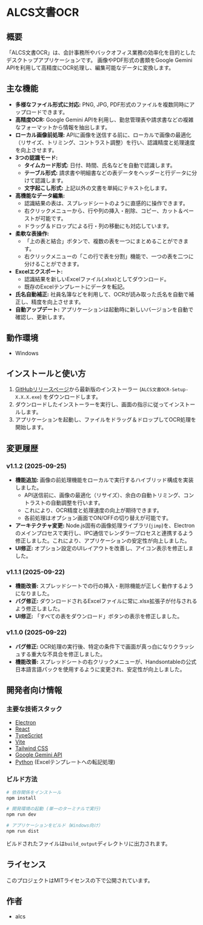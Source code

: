 # ALCS文書OCR

## 概要

「ALCS文書OCR」は、会計事務所やバックオフィス業務の効率化を目的としたデスクトップアプリケーションです。
画像やPDF形式の書類をGoogle Gemini APIを利用して高精度にOCR処理し、編集可能なデータに変換します。

## 主な機能

- **多様なファイル形式に対応:** PNG, JPG, PDF形式のファイルを複数同時にアップロードできます。
- **高精度OCR:** Google Gemini APIを利用し、勤怠管理表や請求書などの複雑なフォーマットから情報を抽出します。
- **ローカル画像前処理:** APIに画像を送信する前に、ローカルで画像の最適化（リサイズ、トリミング、コントラスト調整）を行い、認識精度と処理速度を向上させます。
- **3つの認識モード:**
    - **タイムカード形式:** 日付、時間、氏名などを自動で認識します。
    - **テーブル形式:** 請求書や明細書などの表データをヘッダーと行データに分けて認識します。
    - **文字起こし形式:** 上記以外の文書を単純にテキスト化します。
- **高機能なデータ編集:**
    - 認識結果の表は、スプレッドシートのように直感的に操作できます。
    - 右クリックメニューから、行や列の挿入・削除、コピー、カット＆ペーストが可能です。
    - ドラッグ＆ドロップによる行・列の移動にも対応しています。
- **柔軟な表操作:**
    - 「上の表と結合」ボタンで、複数の表を一つにまとめることができます。
    - 右クリックメニューの「この行で表を分割」機能で、一つの表を二つに分けることができます。
- **Excelエクスポート:**
    - 認識結果を新しいExcelファイル(.xlsx)としてダウンロード。
    - 既存のExcelテンプレートにデータを転記。
- **氏名自動補正:** 社員名簿などを利用して、OCRが読み取った氏名を自動で補正し、精度を向上させます。
- **自動アップデート:** アプリケーションは起動時に新しいバージョンを自動で確認し、更新します。

## 動作環境

- Windows

## インストールと使い方

1.  [GitHubリリースページ](https://github.com/imaialcs/ALCS_document_OCR/releases)から最新版のインストーラー (`ALCS文書OCR-Setup-X.X.X.exe`) をダウンロードします。
2.  ダウンロードしたインストーラーを実行し、画面の指示に従ってインストールします。
3.  アプリケーションを起動し、ファイルをドラッグ＆ドロップしてOCR処理を開始します。

## 変更履歴

### v1.1.2 (2025-09-25)

- **機能追加:** 画像の前処理機能をローカルで実行するハイブリッド構成を実装しました。
    - API送信前に、画像の最適化（リサイズ）、余白の自動トリミング、コントラストの自動調整を行います。
    - これにより、OCR精度と処理速度の向上が期待できます。
    - 各前処理はオプション画面でON/OFFの切り替えが可能です。
- **アーキテクチャ変更:** Node.js固有の画像処理ライブラリ(`jimp`)を、Electronのメインプロセスで実行し、IPC通信でレンダラープロセスと連携するよう修正しました。これにより、アプリケーションの安定性が向上しました。
- **UI修正:** オプション設定のUIレイアウトを改善し、アイコン表示を修正しました。

### v1.1.1 (2025-09-22)

- **機能改善:** スプレッドシートでの行の挿入・削除機能が正しく動作するようになりました。
- **バグ修正:** ダウンロードされるExcelファイルに常に.xlsx拡張子が付与されるよう修正しました。
- **UI修正:** 「すべての表をダウンロード」ボタンの表示を修正しました。

### v1.1.0 (2025-09-22)

- **バグ修正:** OCR処理の実行後、特定の条件下で画面が真っ白になりクラッシュする重大な不具合を修正しました。
- **機能改善:** スプレッドシートの右クリックメニューが、Handsontableの公式日本語言語パックを使用するように変更され、安定性が向上しました。

## 開発者向け情報

### 主要な技術スタック

- [Electron](https://www.electronjs.org/)
- [React](https://reactjs.org/)
- [TypeScript](https://www.typescriptlang.org/)
- [Vite](https://vitejs.dev/)
- [Tailwind CSS](https://tailwindcss.com/)
- [Google Gemini API](https://ai.google.dev/)
- [Python](https://www.python.org/) (Excelテンプレートへの転記処理)

### ビルド方法

```bash
# 依存関係をインストール
npm install

# 開発環境の起動 (単一のターミナルで実行)
npm run dev

# アプリケーションをビルド（Windows向け）
npm run dist
```
ビルドされたファイルは`build_output`ディレクトリに出力されます。

## ライセンス

このプロジェクトはMITライセンスの下で公開されています。

## 作者

- alcs
